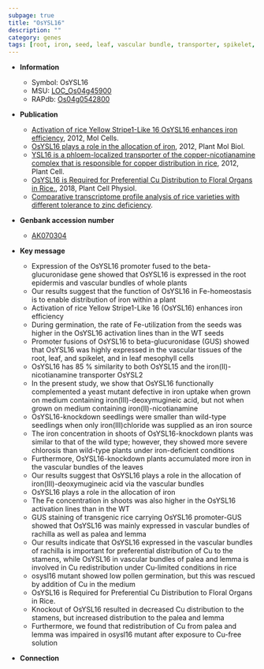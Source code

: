 ```yaml
---
subpage: true
title: "OsYSL16"
description: ""
category: genes
tags: [root, iron, seed, leaf, vascular bundle, transporter, spikelet, seedling, homeostasis, shoot, pollen, floral, palea, lemma, floral organ]
---
```


* **Information**  
    + Symbol: OsYSL16  
    + MSU: [LOC_Os04g45900](http://rice.plantbiology.msu.edu/cgi-bin/ORF_infopage.cgi?orf=LOC_Os04g45900)  
    + RAPdb: [Os04g0542800](http://rapdb.dna.affrc.go.jp/viewer/gbrowse_details/irgsp1?name=Os04g0542800)  

* **Publication**  
    + [Activation of rice Yellow Stripe1-Like 16 OsYSL16 enhances iron efficiency](http://www.ncbi.nlm.nih.gov/pubmed?term=Activation+of+rice+Yellow+Stripe1-Like+16+OsYSL16+enhances+iron+efficiency%5BTitle%5D), 2012, Mol Cells.
    + [OsYSL16 plays a role in the allocation of iron](http://www.ncbi.nlm.nih.gov/pubmed?term=OsYSL16+plays+a+role+in+the+allocation+of+iron%5BTitle%5D), 2012, Plant Mol Biol.
    + [YSL16 is a phloem-localized transporter of the copper-nicotianamine complex that is responsible for copper distribution in rice](http://www.ncbi.nlm.nih.gov/pubmed?term=YSL16+is+a+phloem-localized+transporter+of+the+copper-nicotianamine+complex+that+is+responsible+for+copper+distribution+in+rice%5BTitle%5D), 2012, Plant Cell.
    + [OsYSL16 is Required for Preferential Cu Distribution to Floral Organs in Rice.](http://www.ncbi.nlm.nih.gov/pubmed?term=OsYSL16+is+Required+for+Preferential+Cu+Distribution+to+Floral+Organs+in+Rice.%5BTitle%5D), 2018, Plant Cell Physiol.
    + [Comparative transcriptome profile analysis of rice varieties with different tolerance to zinc deficiency](Stuttg).

* **Genbank accession number**  
    + [AK070304](http://www.ncbi.nlm.nih.gov/nuccore/AK070304)

* **Key message**  
    + Expression of the OsYSL16 promoter fused to the beta-glucuronidase gene showed that OsYSL16 is expressed in the root epidermis and vascular bundles of whole plants
    + Our results suggest that the function of OsYSL16 in Fe-homeostasis is to enable distribution of iron within a plant
    + Activation of rice Yellow Stripe1-Like 16 (OsYSL16) enhances iron efficiency
    + During germination, the rate of Fe-utilization from the seeds was higher in the OsYSL16 activation lines than in the WT seeds
    + Promoter fusions of OsYSL16 to beta-glucuronidase (GUS) showed that OsYSL16 was highly expressed in the vascular tissues of the root, leaf, and spikelet, and in leaf mesophyll cells
    + OsYSL16 has 85 % similarity to both OsYSL15 and the iron(II)-nicotianamine transporter OsYSL2
    + In the present study, we show that OsYSL16 functionally complemented a yeast mutant defective in iron uptake when grown on medium containing iron(III)-deoxymugineic acid, but not when grown on medium containing iron(II)-nicotianamine
    + OsYSL16-knockdown seedlings were smaller than wild-type seedlings when only iron(III)chloride was supplied as an iron source
    + The iron concentration in shoots of OsYSL16-knockdown plants was similar to that of the wild type; however, they showed more severe chlorosis than wild-type plants under iron-deficient conditions
    + Furthermore, OsYSL16-knockdown plants accumulated more iron in the vascular bundles of the leaves
    + Our results suggest that OsYSL16 plays a role in the allocation of iron(III)-deoxymugineic acid via the vascular bundles
    + OsYSL16 plays a role in the allocation of iron
    + The Fe concentration in shoots was also higher in the OsYSL16 activation lines than in the WT
    + GUS staining of transgenic rice carrying OsYSL16 promoter-GUS showed that OsYSL16 was mainly expressed in vascular bundles of rachilla as well as palea and lemma
    + Our results indicate that OsYSL16 expressed in the vascular bundles of rachilla is important for preferential distribution of Cu to the stamens, while OsYSL16 in vascular bundles of palea and lemma is involved in Cu redistribution under Cu-limited conditions in rice
    + osysl16 mutant showed low pollen germination, but this was rescued by addition of Cu in the medium
    + OsYSL16 is Required for Preferential Cu Distribution to Floral Organs in Rice.
    + Knockout of OsYSL16 resulted in decreased Cu distribution to the stamens, but increased distribution to the palea and lemma
    + Furthermore, we found that redistribution of Cu from palea and lemma was impaired in osysl16 mutant after exposure to Cu-free solution

* **Connection**  



